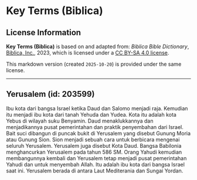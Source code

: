 # Key Terms (Biblica)

## License Information

**Key Terms (Biblica)** is based on and adapted from: _Biblica Bible Dictionary_, [Biblica, Inc.](https://www.biblica.com/), 2023, which is licensed under a [CC BY-SA 4.0 license](https://creativecommons.org/licenses/by-sa/4.0/legalcode.en).

This markdown version (created `2025-10-20`) is provided under the same license.



--------------------------------

## Yerusalem (id: 203599)

Ibu kota dari bangsa Israel ketika Daud dan Salomo menjadi raja. Kemudian itu menjadi ibu kota dari tanah Yehuda dan Yudea. Kota itu adalah kota Yebus di wilayah suku Benyamin. Daud menaklukkannya dan menjadikannya pusat pemerintahan dan praktik penyembahan dari Israel. Bait suci dibangun di puncak bukit di Yerusalem yang disebut Gunung Moria atau Gunung Sion. Sion menjadi sebuah cara untuk berbicara mengenai seluruh Yerusalem. Yerusalem juga disebut Kota Daud. Bangsa Babilonia menghancurkan Yerusalem pada tahun 586 SM. Orang Yahudi kemudian membangunnya kembali dan Yerusalem tetap menjadi pusat pemerintahan Yahudi dan untuk menyembah Allah. Itu adalah ibu kota dari bangsa Israel saat ini. Yerusalem berada di antara Laut Mediterania dan Sungai Yordan.



